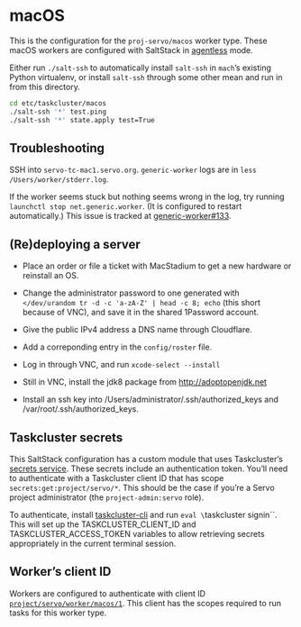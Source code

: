 # macOS

This is the configuration for the `proj-servo/macos` worker type.
These macOS workers are configured with SaltStack in [agentless] mode.

[agentless]: https://docs.saltstack.com/en/getstarted/ssh/index.html

Either run `./salt-ssh`
to automatically install `salt-ssh` in `mach`’s existing Python virtualenv,
or install `salt-ssh` through some other mean and run in from this directory.

```sh
cd etc/taskcluster/macos
./salt-ssh '*' test.ping
./salt-ssh '*' state.apply test=True
```

## Troubleshooting

SSH into `servo-tc-mac1.servo.org`.
`generic-worker` logs are in `less /Users/worker/stderr.log`.

If the worker seems stuck but nothing seems wrong in the log,
try running `launchctl stop net.generic.worker`.
(It is configured to restart automatically.)
This issue is tracked at
[generic-worker#133](https://github.com/taskcluster/generic-worker/issues/133).


## (Re)deploying a server

* Place an order or file a ticket with MacStadium to get a new hardware or reinstall an OS.

* Change the administrator password to one generated with
  `</dev/urandom tr -d -c 'a-zA-Z' | head -c 8; echo`
  (this short because of VNC),
  and save it in the shared 1Password account.

* Give the public IPv4 address a DNS name through Cloudflare.

* Add a correponding entry in the `config/roster` file.

* Log in through VNC, and run `xcode-select --install`

* Still in VNC, install the jdk8 package from http://adoptopenjdk.net

* Install an ssh key into /Users/administrator/.ssh/authorized_keys and
/var/root/.ssh/authorized_keys.

## Taskcluster secrets

This SaltStack configuration has a custom module that uses Taskcluster’s
[secrets service](https://tools.taskcluster.net/secrets/).
These secrets include an authentication token.
You’ll need to authenticate with a Taskcluster client ID
that has scope `secrets:get:project/servo/*`.
This should be the case if you’re a Servo project administrator (the `project-admin:servo` role).

To authenticate, install [taskcluster-cli](https://github.com/taskcluster/taskcluster-cli)
and run `eval \`taskcluster signin\``. This will set up the TASKCLUSTER_CLIENT_ID and
TASKCLUSTER_ACCESS_TOKEN variables to allow retrieving secrets appropriately in the current
terminal session.

## Worker’s client ID

Workers are configured to authenticate with client ID
[`project/servo/worker/macos/1`](
https://tools.taskcluster.net/auth/clients/project%2Fservo%2Fworker%macos%2F1).
This client has the scopes required to run tasks for this worker type.
